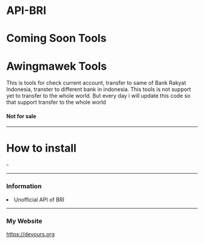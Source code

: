 # API-BRI

<h1>Coming Soon Tools</h1>
<h1>Awingmawek Tools</h1>
<p>This is tools for check current account, transfer to same of Bank Rakyat Indonesia, transter to different bank in indonesia. This tools is not support yet to transfer to the whole world. But every day i will update this code so that support transfer to the whole world</p>

<h4>Not for sale</h4>

<hr>
<h1>How to install</h1>
<p>-</p>
<hr>
<h3>Information</h3>
<li>Unofficial API of BRI</li>
<hr>

<h3>My Website</h3>
<p><a href="https://devours.org">https://devours.org</a></p>
